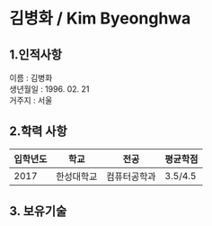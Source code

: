 김병화 / Kim Byeonghwa
=====================
## 1.인적사항
이름 : 김병화<br>
생년월일 : 1996. 02. 21<br>
거주지 : 서울

## 2.학력 사항
|입학년도|학교|전공|평균학점|
|---------|-----------|----------|---------|
|2017|한성대학교|컴퓨터공학과|3.5/4.5|

## 3. 보유기술 
